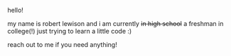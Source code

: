 hello!

my name is robert lewison and i am currently ~~in high school~~ a freshman in college(!) just trying to learn a little code :)

reach out to me if you need anything!
